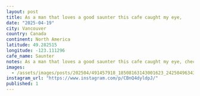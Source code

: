 ```yaml
---
layout: post
title: As a man that loves a good saunter this cafe caught my eye,
date: "2025-04-19"
city: Vancouver
country: Canada
continent: North America
latitude: 49.282515
longitude: -123.111296
cafe_name: Saunter
notes: As a man that loves a good saunter this cafe caught my eye, checks all the Gastown hipster cafe boxes, and has a super cool back courtyard to boot. #worldcoffeetour .coffee
images:
  - /assets/images/posts/202504/491457918_18508163143001623_2425049634330132314_n_18500372776036347.jpg
instagram_url: "https://www.instagram.com/p/CBnQ4dyldpJ/"
published: 1
---
```

